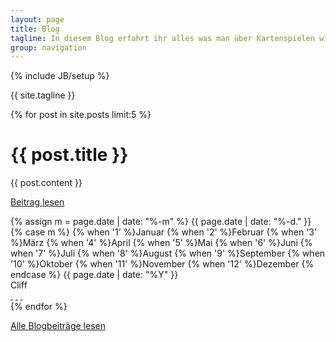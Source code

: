 ```yaml
---
layout: page
title: Blog
tagline: In diesem Blog erfahrt ihr alles was man über Kartenspielen wissen muss, kann und sollte.
group: navigation
---
```

{% include JB/setup %}

{{ site.tagline }}

<div class="posts col-md-12">
  {% for post in site.posts limit:5 %}
  <div class="article row">
    <div class="page-header col-md-12">
      <h1>{{ post.title }}</h1>
    </div>
    <div class="main col-md-8">
      {{ post.content }}
      <p><a href="{{ BASE_PATH }}{{ post.url }}">Beitrag lesen</a></p>
    </div>
    <div class="col-md-4">
      <div class="col-md-12 meta-tag">
        <span class="date">
          <!-- Whitespace added for readability -->
          {% assign m = page.date | date: "%-m" %}
          {{ page.date | date: "%-d." }}
          {% case m %}
            {% when '1' %}Januar
            {% when '2' %}Februar
            {% when '3' %}M&auml;rz
            {% when '4' %}April
            {% when '5' %}Mai
            {% when '6' %}Juni
            {% when '7' %}Juli
            {% when '8' %}August
            {% when '9' %}September
            {% when '10' %}Oktober
            {% when '11' %}November
            {% when '12' %}Dezember
          {% endcase %}
          {{ page.date | date: "%Y" }}
        </span><br />
        <span>Cliff</span>
        <div class="social-media">
          <a href="https://plus.google.com/share?url=http://www.luschentreff.de" class="fa fa-google-plus" target="_blank">&nbsp;</a>
          <a href="http://www.facebook.com/sharer.php?u=www.luschentreff.de" class="fa fa-facebook-square" target="_blank">&nbsp;</a>
          <a href="http://twitter.com/share?url=http://www.luschentreff" class="fa fa-twitter" target="_blank">&nbsp;</a>
        </div>
      </div>
    </div>
  </div>
  {% endfor %}

  <p><a href="{{ BASE_PATH }}/archiv">Alle Blogbeiträge lesen</a></p>
</div>

